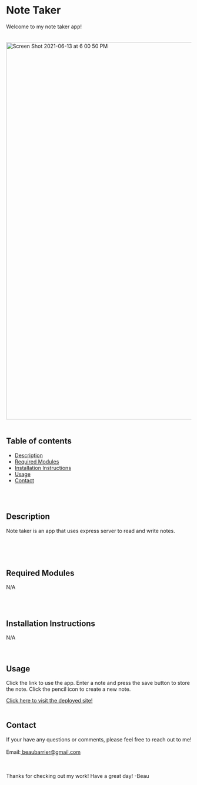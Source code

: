 
Note Taker
=========================
Welcome to my note taker app! 
<br><br><br>
<img width="1025" alt="Screen Shot 2021-06-13 at 6 00 50 PM" src="https://user-images.githubusercontent.com/78766978/121833929-52afcd80-cc82-11eb-909f-de9b8fe5831a.png">
<br><br>

Table of contents
-----------------

- [Description](#description)
- [Required Modules](#required-modules)
- [Installation Instructions](#installation-instructions)
- [Usage](#usage)
- [Contact](#contact)

<br><br>

Description
-------------
Note taker is an app that uses express server to read and write notes.

<br><br><br>

Required Modules
----------------
N/A

<br><br>

Installation Instructions
-------------------------
N/A
<br><br><br>

Usage
-----
Click the link to use the app. Enter a note and press the save button to store the note. Click the pencil icon to create a new note.

<a href="
https://dry-thicket-38874.herokuapp.com/">
Click here to visit the deployed site!</a>
<br><br>


Contact
-------
If your have any questions or comments, please feel free to reach out to me!
<br><br>
Email:<a href="mailto:beaubarrier@gmail.com"> beaubarrier@gmail.com</a>
<br><br><br>

Thanks for checking out my work! Have a great day! -Beau
